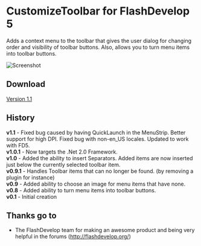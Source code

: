 # CustomizeToolbar for FlashDevelop 5

Adds a context menu to the toolbar that gives the user dialog for changing order and visibility of toolbar buttons. Also, allows you to turn menu items into toolbar buttons.

![Screenshot](http://dl.dropbox.com/u/3917850/images/customizetoolbar.png)

## Download
[Version 1.1](http://goo.gl/dZ0XT)

## History
**v1.1** - Fixed bug caused by having QuickLaunch in the MenuStrip. Better support for high DPI. Fixed bug with non-en_US locales. Updated to work with FD5.  
**v1.0.1** - Now targets the .Net 2.0 Framework.  
**v1.0** - Added the ability to insert Separators. Added items are now inserted just below the currently selected toolbar item.  
**v0.9.1** - Handles Toolbar items that can no longer be found. (by removing a plugin for instance)  
**v0.9** - Added ability to choose an image for menu items that have none.  
**v0.8** - Added ability to turn menu items into toolbar buttons.  
**v0.1** - Initial creation  

## Thanks go to

- The FlashDevelop team for making an awesome product and being very helpful in the forums (http://flashdevelop.org/)